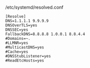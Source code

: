 /etc/systemd/resolved.conf

```
[Resolve]
DNS=1.1.1.1 9.9.9.9
DNSOverTLS=yes
DNSSEC=yes
FallbackDNS=8.8.8.8 1.0.0.1 8.8.4.4
#Domains=~.
#LLMNR=yes
#MulticastDNS=yes
#Cache=yes
#DNSStubListener=yes
#ReadEtcHosts=yes
```
